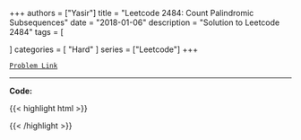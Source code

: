 
+++
authors = ["Yasir"]
title = "Leetcode 2484: Count Palindromic Subsequences"
date = "2018-01-06"
description = "Solution to Leetcode 2484"
tags = [
    
]
categories = [
    "Hard"
]
series = ["Leetcode"]
+++



[`Problem Link`](https://leetcode.com/problems/count-palindromic-subsequences/description/)

---

**Code:**

{{< highlight html >}}

{{< /highlight >}}

